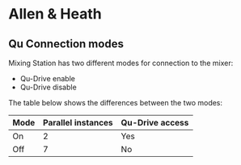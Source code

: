 # Allen & Heath

## Qu Connection modes

Mixing Station has two different modes for connection to the mixer:

- Qu-Drive enable
- Qu-Drive disable

The table below shows the differences between the two modes:

| Mode | Parallel instances | Qu-Drive access |
|------|--------------------|-----------------|
| On   | 2                  | Yes             |
| Off  | 7                  | No              |


